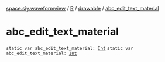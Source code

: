 [space.siy.waveformview](../../index.md) / [R](../index.md) / [drawable](index.md) / [abc_edit_text_material](./abc_edit_text_material.md)

# abc_edit_text_material

`static var abc_edit_text_material: `[`Int`](https://kotlinlang.org/api/latest/jvm/stdlib/kotlin/-int/index.html)
`static var abc_edit_text_material: `[`Int`](https://kotlinlang.org/api/latest/jvm/stdlib/kotlin/-int/index.html)